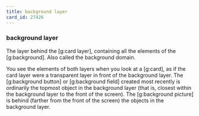 ```yaml
---
title: background layer
card_id: 27426
---
```


### background layer

The layer behind the [g:card layer], containing all the elements of the [g:background]. Also called the background domain.

You see the elements of both layers when you look at a [g:card], as if the card layer were a transparent layer in front of the background layer. The [g:background button] or [g:background field] created most recently is ordinarily the topmost object in the background layer (that is, closest within the background layer to the front of the screen). The [g:background picture] is behind (farther from the front of the screen) the objects in the background layer. 